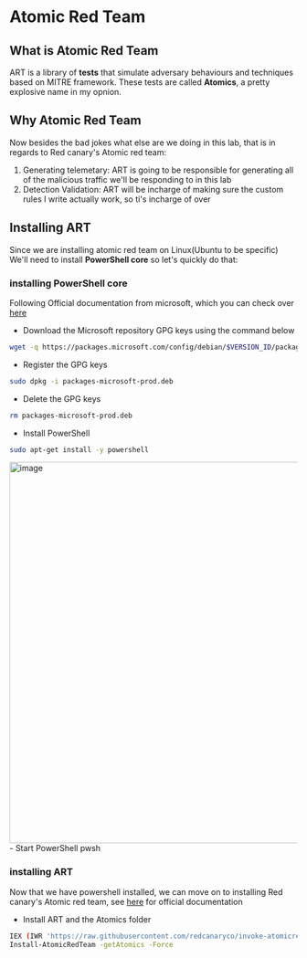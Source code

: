 # Atomic Red Team
## What is Atomic Red Team
ART is a library of **tests** that simulate adversary behaviours and techniques based on MITRE framework. These tests are called **Atomics**, a pretty explosive name in my opnion.

## Why Atomic Red Team
Now besides the bad jokes what else are we doing in this lab, that is in regards to Red canary's Atomic red team: 
1) Generating telemetary: ART is going to be responsible for generating all of the malicious traffic we'll be responding to in this lab
2) Detection Validation: ART will be incharge of making sure the custom rules I write actually work, so ti's incharge of over

## Installing ART
Since we are installing atomic red team on Linux(Ubuntu to be specific) We'll need to install **PowerShell core** so let's quickly do that:

### installing PowerShell core
Following Official documentation from microsoft, which you can check over [here](https://learn.microsoft.com/en-us/powershell/scripting/install/install-debian?view=powershell-7.5)

- Download the Microsoft repository GPG keys using the command below
```bash
wget -q https://packages.microsoft.com/config/debian/$VERSION_ID/packages-microsoft-prod.deb
```
- Register the GPG keys
```bash
sudo dpkg -i packages-microsoft-prod.deb
```
-  Delete the GPG keys
```bash
rm packages-microsoft-prod.deb
```

- Install PowerShell
```bash
sudo apt-get install -y powershell
```
<img width="1357" height="668" alt="image" src="https://github.com/user-attachments/assets/ea12f842-d8f9-4e6b-8623-17a91f4a9d0d" />
- Start PowerShell
pwsh


### installing ART
Now that we have powershell installed, we can move on to installing Red canary's Atomic red team, see [here](https://github.com/redcanaryco/invoke-atomicredteam/wiki/Installing-Invoke-AtomicRedTeam) for official documentation

- Install ART and the Atomics folder
```bash
IEX (IWR 'https://raw.githubusercontent.com/redcanaryco/invoke-atomicredteam/master/install-atomicredteam.ps1' -UseBasicParsing);
Install-AtomicRedTeam -getAtomics -Force
```
